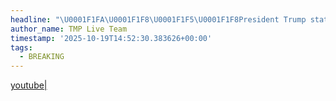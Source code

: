 ```yaml
---
headline: "\U0001F1FA\U0001F1F8\U0001F1F5\U0001F1F8President Trump stated that no specific timeline has been set for Hamas’ disarmament."
author_name: TMP Live Team
timestamp: '2025-10-19T14:52:30.383626+00:00'
tags:
  - BREAKING
---
```

[youtube|](https://youtu.be/Yc1EN3WYlPo)
